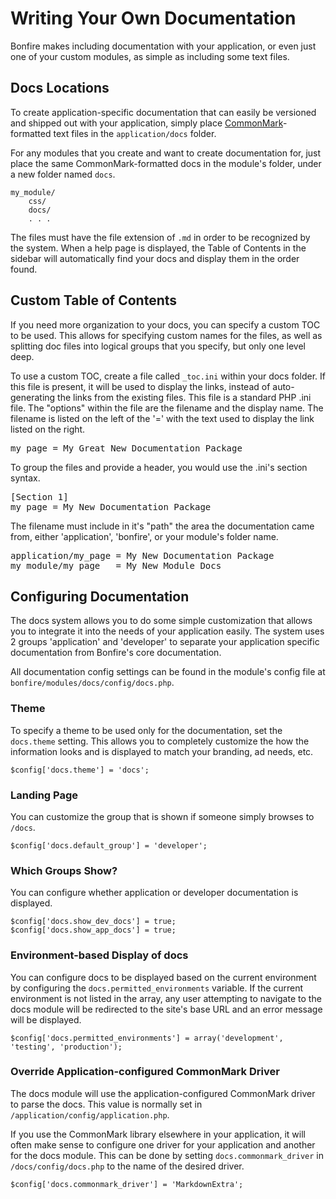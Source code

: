 # Writing Your Own Documentation

Bonfire makes including documentation with your application, or even just one of your custom modules, as simple as including some text files.

## Docs Locations

To create application-specific documentation that can easily be versioned and shipped out with your application, simply place [CommonMark](http://commonmark.org/)-formatted text files in the `application/docs` folder.

For any modules that you create and want to create documentation for, just place the same CommonMark-formatted docs in the module's folder, under a new folder named `docs`.

    my_module/
        css/
        docs/
        . . .

The files must have the file extension of `.md` in order to be recognized by the system.
When a help page is displayed, the Table of Contents in the sidebar will automatically find your docs and display them in the order found.

## Custom Table of Contents

If you need more organization to your docs, you can specify a custom TOC to be used.
This allows for specifying custom names for the files, as well as splitting doc files into logical groups that you specify, but only one level deep.

To use a custom TOC, create a file called `_toc.ini` within your docs folder.
If this file is present, it will be used to display the links, instead of auto-generating the links from the existing files.
This file is a standard PHP .ini file.
The "options" within the file are the filename and the display name.
The filename is listed on the left of the '=' with the text used to display the link listed on the right.

<pre>
my_page = My Great New Documentation Package
</pre>

To group the files and provide a header, you would use the .ini's section syntax.

<pre>
[Section 1]
my_page = My New Documentation Package
</pre>

The filename must include in it's "path" the area the documentation came from, either 'application', 'bonfire', or your module's folder name.

<pre>
application/my_page = My New Documentation Package
my_module/my_page   = My New Module Docs
</pre>

## Configuring Documentation

The docs system allows you to do some simple customization that allows you to integrate it into the needs of your application easily.
The system uses 2 groups 'application' and 'developer' to separate your application specific documentation from Bonfire's core documentation.

All documentation config settings can be found in the module's config file at `bonfire/modules/docs/config/docs.php`.

### Theme

To specify a theme to be used only for the documentation, set the `docs.theme` setting.
This allows you to completely customize the how the information looks and is displayed to match your branding, ad needs, etc.

    $config['docs.theme'] = 'docs';

### Landing Page

You can customize the group that is shown if someone simply browses to `/docs`.

    $config['docs.default_group'] = 'developer';

### Which Groups Show?

You can configure whether application or developer documentation is displayed.

    $config['docs.show_dev_docs'] = true;
    $config['docs.show_app_docs'] = true;

### Environment-based Display of docs

You can configure docs to be displayed based on the current environment by configuring the `docs.permitted_environments` variable.
If the current environment is not listed in the array, any user attempting to navigate to the docs module will be redirected to the site's base URL and an error message will be displayed.

    $config['docs.permitted_environments'] = array('development', 'testing', 'production');

### Override Application-configured CommonMark Driver

The docs module will use the application-configured CommonMark driver to parse the docs.
This value is normally set in `/application/config/application.php`.

If you use the CommonMark library elsewhere in your application, it will often make sense to configure one driver for your application and another for the docs module.
This can be done by setting `docs.commonmark_driver` in `/docs/config/docs.php` to the name of the desired driver.

    $config['docs.commonmark_driver'] = 'MarkdownExtra';
